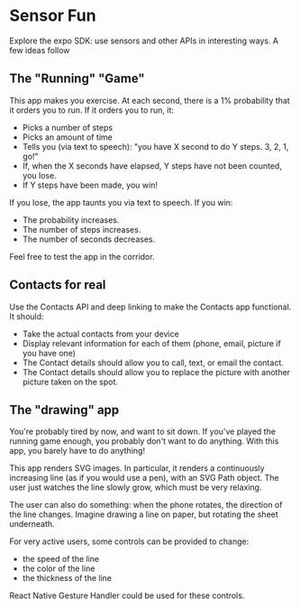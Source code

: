 # Sensor Fun

Explore the expo SDK: use sensors and other APIs in interesting ways. A few ideas follow

## The "Running" "Game"

This app makes you exercise. 
At each second, there is a 1% probability that it orders you to run. If it orders you to run, it:
- Picks a number of steps
- Picks an amount of time 
- Tells you (via text to speech): "you have X second to do Y steps. 3, 2, 1, go!"
- If, when the X seconds have elapsed, Y steps have not been counted, you lose. 
- If Y steps have been made, you win! 

If you lose, the app taunts you via text to speech. If you win:
- The probability increases.
- The number of steps increases.
- The number of seconds decreases.

Feel free to test the app in the corridor. 

## Contacts for real

Use the Contacts API and deep linking to make the Contacts app functional. It should:
- Take the actual contacts from your device
- Display relevant information for each of them (phone, email, picture if you have one)
- The Contact details should allow you to call, text, or email the contact.
- The Contact details should allow you to replace the picture with another picture taken on the spot.

## The "drawing" app

You're probably tired by now, and want to sit down. If you've played the running game enough, you probably don't want to do anything. With this app, you barely have to do anything!

This app renders SVG images. In particular, it renders a continuously increasing line (as if you would use a pen), with an SVG Path object. The user just watches the line slowly grow, which must be very relaxing. 

The user can also do something: when the phone rotates, the direction of the line changes. Imagine drawing a line on paper, but rotating the sheet underneath.

For very active users, some controls can be provided to change:
- the speed of the line
- the color of the line
- the thickness of the line

React Native Gesture Handler could be used for these controls.
